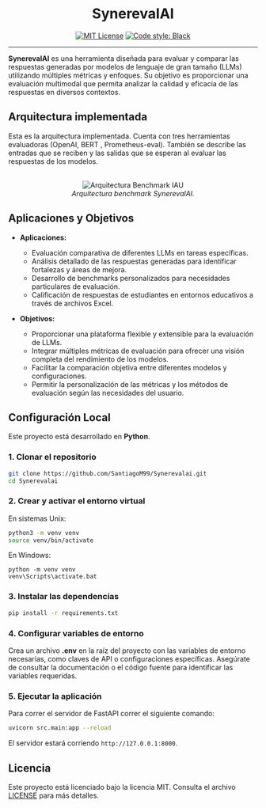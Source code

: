 <h1 align="center">SynerevalAI</h1>

<p align="center">
  <a href="https://opensource.org/licenses/MIT"><img src="https://img.shields.io/badge/license-MIT-green" alt="MIT License"></a>
  <a href="https://github.com/psf/black"><img src="https://img.shields.io/badge/code%20style-black-000000.svg" alt="Code style: Black"></a>
</p>


---

**SynerevalAI** es una herramienta diseñada para evaluar y comparar las respuestas generadas por modelos de lenguaje de gran tamaño (LLMs) utilizando múltiples métricas y enfoques. Su objetivo es proporcionar una evaluación multimodal que permita analizar la calidad y eficacia de las respuestas en diversos contextos.

## Arquitectura implementada

Esta es la arquitectura implementada. Cuenta con tres herramientas evaluadoras (OpenAI, BERT , Prometheus-eval). También se describe las entradas que se reciben y las salidas que se esperan al evaluar las respuestas de los modelos.
<p align="center">
  <br>
  <img src="https://github.com/user-attachments/assets/679217d2-fc11-4a67-bb8a-ece795663a4a" alt="Arquitectura Benchmark IAU">
  <br>
  <em>Arquitectura benchmark SynerevalAI.</em>
</p>

## Aplicaciones y Objetivos

- **Aplicaciones:**
  - Evaluación comparativa de diferentes LLMs en tareas específicas.
  - Análisis detallado de las respuestas generadas para identificar fortalezas y áreas de mejora.
  - Desarrollo de benchmarks personalizados para necesidades particulares de evaluación.
  - Calificación de respuestas de estudiantes en entornos educativos a través de archivos Excel.

- **Objetivos:**
  - Proporcionar una plataforma flexible y extensible para la evaluación de LLMs.
  - Integrar múltiples métricas de evaluación para ofrecer una visión completa del rendimiento de los modelos.
  - Facilitar la comparación objetiva entre diferentes modelos y configuraciones.
  - Permitir la personalización de las métricas y los métodos de evaluación según las necesidades del usuario.

## Configuración Local

Este proyecto está desarrollado en **Python**.

### 1. Clonar el repositorio

```bash
git clone https://github.com/SantiagoM99/Synerevalai.git
cd Synerevalai
```                   

### 2. Crear y activar el entorno virtual

En sistemas Unix:

```bash
python3 -m venv venv
source venv/bin/activate
```

En Windows:

```batch
python -m venv venv
venv\Scripts\activate.bat
```

### 3. Instalar las dependencias

```bash
pip install -r requirements.txt
```

### 4. Configurar variables de entorno

Crea un archivo **.env** en la raíz del proyecto con las variables de entorno necesarias, como claves de API o configuraciones específicas. Asegúrate de consultar la documentación o el código fuente para identificar las variables requeridas.

### 5. Ejecutar la aplicación

Para correr el servidor de FastAPI correr el siguiente comando:

```bash
uvicorn src.main:app --reload
```
El servidor estará corriendo `http://127.0.0.1:8000`.

## Licencia

Este proyecto está licenciado bajo la licencia MIT. Consulta el archivo [LICENSE](https://github.com/SantiagoM99/Synerevalai/blob/main/LICENSE) para más detalles.

